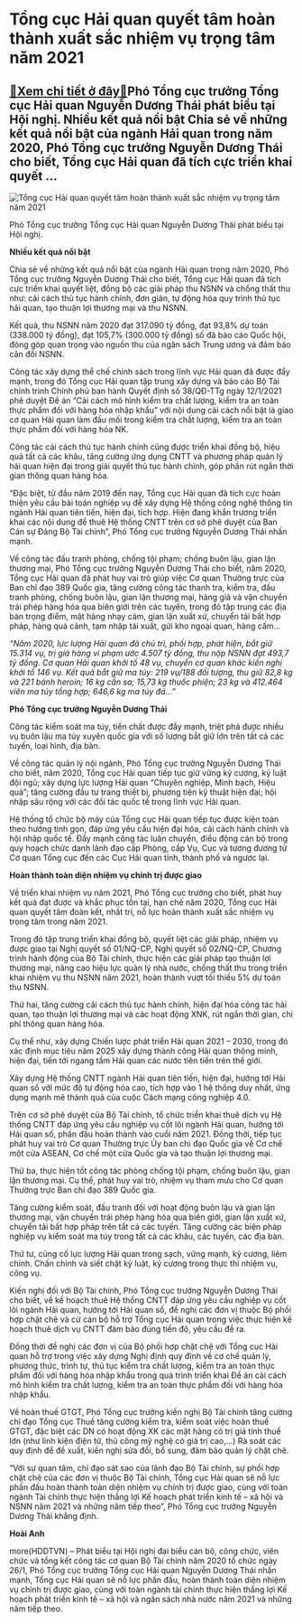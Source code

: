 Tổng cục Hải quan quyết tâm hoàn thành xuất sắc nhiệm vụ trọng tâm năm 2021
===========================================================================

[:gift:Xem chi tiết ở đây:gift:](https://hddtvn.com/tong-cuc-hai-quan-quyet-tam-hoan-thanh-xuat-sac-nhiem-vu-trong-tam-nam-2021/)Phó Tổng cục trưởng Tổng cục Hải quan Nguyễn Dương Thái phát biểu tại Hội nghị. Nhiều kết quả nổi bật Chia sẻ về những kết quả nổi bật của ngành Hải quan trong năm 2020, Phó Tổng cục trưởng Nguyễn Dương Thái cho biết, Tổng cục Hải quan đã tích cực triển khai quyết …
--------------------------------------------------------------------------------------------------------------------------------------------------------------------------------------------------------------------------------------------------------------------------





![Tổng cục Hải quan quyết tâm hoàn thành xuất sắc nhiệm vụ trọng tâm năm 2021](https://hddtvn.com/wp-content/uploads/2021/01/4751_143204528_212802743674356_741109657807265157_n.jpg "Tổng cục Hải quan quyết tâm hoàn thành xuất sắc nhiệm vụ trọng tâm năm 2021")


Phó Tổng cục trưởng Tổng cục Hải quan Nguyễn Dương Thái phát biểu tại Hội nghị.



**Nhiều kết quả nổi bật**


Chia sẻ về những kết quả nổi bật của ngành Hải quan trong năm 2020, Phó Tổng cục trưởng Nguyễn Dương Thái cho biết, Tổng cục Hải quan đã tích cực triển khai quyết liệt, đồng bộ các giải pháp thu NSNN và chống thất thu như: cải cách thủ tục hành chính, đơn giản, tự động hóa quy trình thủ tục hải quan, tạo thuận lợi thương mại và thu NSNN.


Kết quả, thu NSNN năm 2020 đạt 317.090 tỷ đồng, đạt 93,8% dự toán (338.000 tỷ đồng), đạt 105,7% (300.000 tỷ đồng) số đã báo cáo Quốc hội, đóng góp quan trọng vào nguồn thu của ngân sách Trung ương và đảm bảo cân đối NSNN.


Công tác xây dựng thể chế chính sách trong lĩnh vực Hải quan đã được đẩy mạnh, trong đó Tổng cục Hải quan tập trung xây dựng và báo cáo Bộ Tài chính trình Chính phủ ban hành Quyết định số 38/QĐ-TTg ngày 12/1/2021 phê duyệt Đề án “Cải cách mô hình kiểm tra chất lượng, kiểm tra an toàn thực phẩm đối với hàng hóa nhập khẩu” với nội dung cải cách nổi bật là giao cơ quan Hải quan làm đầu mối trong kiểm tra chất lượng, kiểm tra an toàn thực phẩm đối với hàng hóa NK.


Công tác cải cách thủ tục hành chính cũng được triển khai đồng bộ, hiệu quả tất cả các khâu, tăng cường ứng dụng CNTT và phương pháp quản lý hải quan hiện đại trong giải quyết thủ tục hành chính, góp phần rút ngắn thời gian thông quan hàng hóa.


“Đặc biệt, từ đầu năm 2019 đến nay, Tổng cục Hải quan đã tích cực hoàn thiện yêu cầu bài toán nghiệp vụ để xây dựng Hệ thống công nghệ thông tin ngành Hải quan tiên tiến, hiện đại, tích hợp. Hiện đang khẩn trương triển khai các nội dung để thuê Hệ thống CNTT trên cơ sở phê duyệt của Ban Cán sự Đảng Bộ Tài chính”, Phó Tổng cục trưởng Nguyễn Dương Thái nhấn mạnh.


Về công tác đấu tranh phòng, chống tội phạm; chống buôn lậu, gian lận thương mại, Phó Tổng cục trưởng Nguyễn Dương Thái cho biết, năm 2020, Tổng cục Hải quan đã phát huy vai trò giúp việc Cơ quan Thường trực của Ban chỉ đạo 389 Quốc gia, tăng cường công tác thanh tra, kiểm tra, đấu tranh phòng, chống buôn lậu, gian lận thương mại, hàng giả và vận chuyển trái phép hàng hóa qua biên giới trên các tuyến, trong đó tập trung các địa bàn trọng điểm, mặt hàng nhạy cảm, gian lận xuất xứ, chuyển tải bất hợp pháp, hàng quá cảnh, tạm nhập tái xuất, gửi kho ngoại quan, hàng cấm…






*“Năm 2020, lực lượng Hải quan đã chủ trì, phối hợp, phát hiện, bắt giữ 15.314 vụ, trị giá hàng vi phạm ước 4.507 tỷ đồng, thu nộp NSNN đạt 493,7 tỷ đồng. Cơ quan Hải quan khởi tố 48 vụ, chuyển cơ quan khác kiến nghị khởi tổ 146 vụ. Kết quả bắt giữ ma túy: 219 vụ/188 đối tượng, thu giữ 82,8 kg và 221 bánh heroin; 16 kg cần sa; 15,73 kg thuốc phiện; 23 kg và 412.464 viên ma túy tổng hợp; 646,6 kg ma túy đá…”*


**Phó Tổng cục trưởng Nguyễn Dương Thái**






Công tác kiểm soát ma túy, tiền chất được đẩy mạnh, triệt phá được nhiều vụ buôn lậu ma túy xuyên quốc gia với số lượng bắt giữ lớn trên tất cả các tuyến, loại hình, địa bàn.


Về công tác quản lý nội ngành, Phó Tổng cục trưởng Nguyễn Dương Thái cho biết, năm 2020, Tổng cục Hải quan tiếp tục giữ vững kỷ cương, kỷ luật đội ngũ; xây dựng lực lượng Hải quan “Chuyên nghiệp, Minh bạch, Hiệu quả”; tăng cường đầu tư trang thiết bị, phương tiện kỹ thuật hiện đại; hội nhập sâu rộng với các đối tác quốc tế trong lĩnh vực Hải quan.


Hệ thống tổ chức bộ máy của Tổng cục Hải quan tiếp tục được kiện toàn theo hướng tinh gọn, đáp ứng yêu cầu hiện đại hóa, cải cách hành chính và hội nhập quốc tế. Đẩy mạnh công tác luân chuyển, điều động cán bộ trong quy hoạch chức danh lãnh đạo cấp Phòng, cấp Vụ, Cục và tương đương từ Cơ quan Tổng cục đến các Cục Hải quan tỉnh, thành phố và ngược lại.


**Hoàn thành toàn diện nhiệm vụ chính trị được giao**


Về triển khai nhiệm vụ năm 2021, Phó Tổng cục trưởng cho biết, phát huy kết quả đạt được và khắc phục tồn tại, hạn chế năm 2020, Tổng cục Hải quan quyết tâm đoàn kết, nhất trí, nỗ lực hoàn thành xuất sắc nhiệm vụ trọng tâm trong năm 2021.


Trong đó tập trung triển khai đồng bộ, quyết liệt các giải pháp, nhiệm vụ được giao tại Nghị quyết số 01/NQ-CP, Nghị quyết số 02/NQ-CP, Chương trình hành động của Bộ Tài chính, thực hiện các giải pháp tạo thuận lợi thương mại, nâng cao hiệu lực quản lý nhà nước, chống thất thu trong triển khai nhiệm vụ thu NSNN năm 2021, hoàn thành vượt tối thiếu 5% dự toán thu NSNN.


Thứ hai, tăng cường cải cách thủ tục hành chính, hiện đại hóa công tác hải quan, tạo thuận lợi thương mại và các hoạt động XNK, rút ngắn thời gian, chi phí thông quan hàng hóa.


Cụ thể như, xây dựng Chiến lược phát triển Hải quan 2021 – 2030, trong đó xác định mục tiêu năm 2025 xây dựng thành công Hải quan thông minh, hiện đại, tiến tới ngang tầm Hải quan các nước tiên tiến trên thế giới.


Xây dựng Hệ thống CNTT ngành Hải quan tiên tiến, hiện đại, hướng tới Hải quan số với mức độ tự động hóa cao, tích hợp vào 1 hệ thống duy nhất, ứng dụng mạnh mẽ thành quả của cuộc Cách mạng công nghiệp 4.0.


Trên cơ sở phê duyệt của Bộ Tài chính, tổ chức triển khai thuê dịch vụ Hệ thống CNTT đáp ứng yêu cầu nghiệp vụ cốt lõi ngành Hải quan, hướng tới Hải quan số, phấn đấu hoàn thành vào cuối năm 2021. Đồng thời, tiếp tục phát huy vai trò Cơ quan Thường trực Ủy ban chi đạo Quốc gia về Cơ chế một cửa ASEAN, Cơ chế một cửa Quốc gia và tạo thuận lợi thương mại.


Thứ ba, thực hiện tốt công tác phòng chống tội phạm, chống buôn lậu, gian lận thương mại. Cụ thể, phát huy vai trò, nhiệm vụ tham mưu cho Cơ quan Thường trực Ban chỉ đạo 389 Quốc gia.


Tăng cường kiểm soát, đấu tranh đối với hoạt động buôn lậu và gian lận thương mại, vận chuyển trái phép hàng hóa qua biên giới, gian lận xuất xứ, chuyển tải bất hợp pháp trên tất cả các tuyến. Tăng cường các biện pháp nghiệp vụ kiểm soát ma túy trong tất cả các khâu, các tuyến, các địa bàn.


Thứ tư, củng cố lực lượng Hải quan trong sạch, vững mạnh, kỷ cương, liêm chính. Chấn chỉnh và siết chặt kỷ luật, kỷ cương trong thực thi nhiệm vụ, công vụ.


Kiến nghị đối với Bộ Tài chính, Phó Tổng cục trưởng Nguyễn Dương Thái cho biết, về kế hoạch thuê Hệ thống CNTT đáp ứng yêu cầu nghiệp vụ cốt lõi ngành Hải quan, hướng tới Hải quan số, đề nghị các đơn vị thuộc Bộ phối hợp chặt chẽ và cử cán bộ hỗ trợ Tổng cục Hải quan trong việc thực hiện kế hoạch thuê dịch vụ CNTT đảm bảo đúng tiến độ, yêu cầu đề ra.


Đồng thời đề nghị các đơn vị của Bộ phối hợp chặt chẽ với Tổng cục Hải quan hỗ trợ trong việc xây dựng Nghị định quy định về cơ chế quản lý, phương thức, trình tự, thủ tục kiểm tra chất lượng, kiểm tra an toàn thực phẩm đối với hàng hóa nhập khẩu trong quá trình triển khai Đề án cải cách mô hình kiểm tra chất lượng, kiểm tra an toàn thực phẩm đối với hàng hóa nhập khẩu.


Về hoàn thuế GTGT, Phó Tổng cục trưởng kiến nghị Bộ Tài chính tăng cường chỉ đạo Tổng cục Thuế tăng cường kiểm tra, kiểm soát việc hoàn thuế GTGT, đặc biệt các DN có hoạt động XK các mặt hàng có trị giá tính thuế lớn (như linh kiện điện tử, thủ công mỹ nghệ có giá trị cao,…) Rà soát các quy định để đề xuất, kiến nghị sửa đổi, bổ sung, đảm bảo quản lý chặt chẽ.


“Với sự quan tâm, chỉ đạo sát sao của lãnh đạo Bộ Tài chính, sự phối hợp chặt chẽ của các đơn vị thuộc Bộ Tài chính, Tổng cục Hải quan sẽ nỗ lực phấn đấu hoàn thành toàn diện nhiệm vụ chính trị được giao, cùng với toàn ngành Tài chính thực hiện thắng lợi Kế hoạch phát triển kinh tế – xã hội và NSNN năm 2021 và những năm tiếp theo”, Phó Tổng cục trưởng Nguyễn Dương Thái khẳng định.




**Hoài Anh**



more(HDDTVN) – Phát biểu tại Hội nghị đại biểu cán bộ, công chức, viên chức và tổng kết công tác cơ quan Bộ Tài chính năm 2020 tổ chức ngày 26/1, Phó Tổng cục trưởng Tổng cục Hải quan Nguyễn Dương Thái nhấn mạnh, Tổng cục Hải quan sẽ nỗ lực phấn đấu, hoàn thành toàn diện nhiệm vụ chính trị được giao, cùng với toàn ngành tài chính thực hiện thắng lợi Kế hoạch phát triển kinh tế – xã hội và ngân sách nhà nước năm 2021 và những năm tiếp theo.

